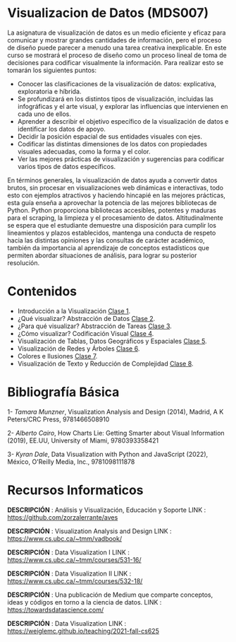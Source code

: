 # Visualizacion de Datos (MDS007)

La asignatura de visualización de datos es un medio eficiente y eficaz para comunicar y mostrar grandes cantidades de información, pero el proceso de diseño puede parecer a menudo una tarea creativa inexplicable. En este curso se mostrará el proceso de diseño como un proceso lineal de toma de decisiones para codificar visualmente la información.  Para realizar esto se tomarán los siguientes puntos:

* Conocer las clasificaciones de la visualización de datos: explicativa, exploratoria e híbrida. 
* Se profundizará en los distintos tipos de visualización, incluidas las infográficas y el arte visual, y explorar las influencias que intervienen en cada uno de ellos.   
* Aprender a describir el objetivo específico de la visualización de datos e identificar los datos de apoyo.
* Decidir la posición espacial de sus entidades visuales con ejes.
* Codificar las distintas dimensiones de los datos con propiedades visuales adecuadas, como la forma y el color.
* Ver las mejores prácticas de visualización y sugerencias para codificar varios tipos de datos específicos.

En términos generales, la visualización de datos ayuda a convertir datos brutos, sin procesar en visualizaciones web dinámicas e interactivas, todo esto con ejemplos atractivos y haciendo hincapié en las mejores prácticas, esta guía enseña a aprovechar la potencia de las mejores bibliotecas de Python. Python proporciona bibliotecas accesibles, potentes y maduras para el scraping, la limpieza y el procesamiento de datos. Altitudinalmente se espera que el estudiante demuestre una disposición para cumplir los lineamientos y plazos establecidos, mantenga una conducta de respeto hacia las distintas opiniones y las consultas de carácter académico, también da importancia al aprendizaje de conceptos estadísticos que permiten abordar situaciones de análisis, para lograr su posterior resolución.

# Contenidos

* Introducción a la Visualización [Clase 1](https://www.dropbox.com/sh/9elua1etmggqrhk/AAAfWGldZW5jvaaYM3cgeMJha?dl=0).
* ¿Qué visualizar? Abstracción de Datos [Clase 2](https://www.dropbox.com/sh/z61mo34rn0nu93j/AAB-e8qwmosi30Q6AY1IHgtEa?dl=0).
* ¿Para qué visualizar? Abstracción de Tareas [Clase 3](https://www.dropbox.com/sh/pxwj7wqvwy97nc1/AAA7rJzzUdJGxv0qcTASDHrda?dl=0).
* ¿Cómo visualizar? Codificación Visual [Clase 4](https://www.dropbox.com/sh/yru5w4t6ytj5bq3/AABjN3JjGwfoUmixnDzNfVtda?dl=0).
* Visualización de Tablas, Datos Geográficos y Espaciales [Clase 5](https://www.dropbox.com/).
* Visualización de Redes y Árboles [Clase 6](https://www.dropbox.com/).
* Colores e Ilusiones [Clase 7](https://www.dropbox.com/).
* Visualización de Texto y Reducción de Complejidad [Clase 8](https://www.dropbox.com/).

# Bibliografía Básica

1- *Tamara Munzner*, Visualization Analysis and Design (2014), Madrid, A K Peters/CRC Press, 9781466508910

2- *Alberto Cairo*, How Charts Lie: Getting Smarter about Visual Information (2019), EE.UU, University of Miami, 9780393358421

3- *Kyran Dale*, Data Visualization with Python and JavaScript (2022), México, O'Reilly Media, Inc.,	9781098111878

# Recursos Informaticos

**DESCRIPCIÓN** : Análisis y Visualización, Educación y Soporte
LINK		:  https://github.com/zorzalerrante/aves  

**DESCRIPCIÓN**	: Visualization Analysis and Design
LINK		:  https://www.cs.ubc.ca/~tmm/vadbook/  

**DESCRIPCIÓN**	: Data Visualization I
LINK		:  https://www.cs.ubc.ca/~tmm/courses/531-16/  

**DESCRIPCIÓN**	: Data Visualization II
LINK		:  https://www.cs.ubc.ca/~tmm/courses/532-18/  

**DESCRIPCIÓN**	: Una publicación de Medium que comparte conceptos, ideas y códigos en torno a la ciencia de datos.
LINK		:  https://towardsdatascience.com/ 

**DESCRIPCIÓN**	: Data Visualization
LINK		:  https://weiglemc.github.io/teaching/2021-fall-cs625  

